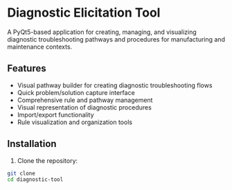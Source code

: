 # Diagnostic Elicitation Tool

A PyQt5-based application for creating, managing, and visualizing diagnostic troubleshooting pathways and procedures for manufacturing and maintenance contexts.

## Features

- Visual pathway builder for creating diagnostic troubleshooting flows
- Quick problem/solution capture interface
- Comprehensive rule and pathway management
- Visual representation of diagnostic procedures
- Import/export functionality
- Rule visualization and organization tools

## Installation

1. Clone the repository:
```bash
git clone 
cd diagnostic-tool